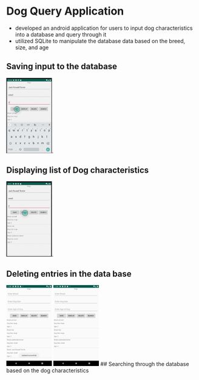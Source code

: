 # Dog Query Application
- developed an android application for users to input dog characteristics into a database and query through it
- utilized SQLite to manipulate the database data based on the breed, size, and age
## Saving input to the database
<img src=images/image2.png width= "120">.  
## Displaying list of Dog characteristics
<img src=images/image3.png width= "120">.
## Deleting entries in the data base
<img src=images/image5.png width= "120">
<img src=images/image6.png width= "120">
## Searching through the database based on the dog characteristics 
